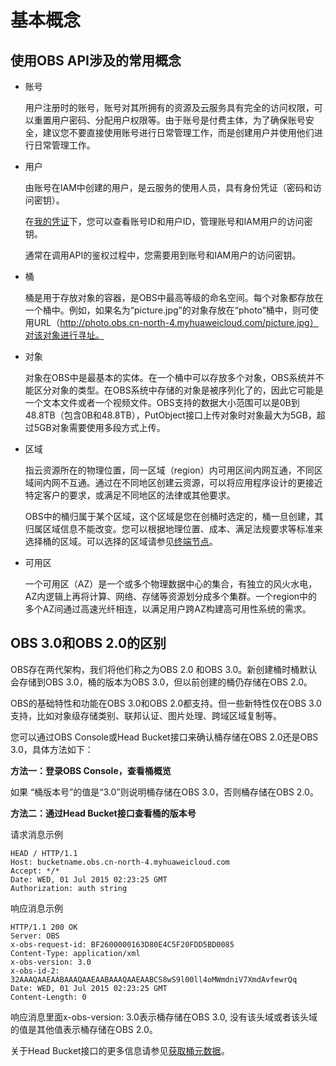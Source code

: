 # 基本概念<a name="ZH-CN_TOPIC_0173579481"></a>

## 使用OBS API涉及的常用概念<a name="section766842619411"></a>

-   账号

    用户注册时的账号，账号对其所拥有的资源及云服务具有完全的访问权限，可以重置用户密码、分配用户权限等。由于账号是付费主体，为了确保账号安全，建议您不要直接使用账号进行日常管理工作，而是创建用户并使用他们进行日常管理工作。

-   用户

    由账号在IAM中创建的用户，是云服务的使用人员，具有身份凭证（密码和访问密钥）。

    在[我的凭证](https://console.huaweicloud.com/iam/#/myCredential)下，您可以查看账号ID和用户ID，管理账号和IAM用户的访问密钥。

    通常在调用API的鉴权过程中，您需要用到账号和IAM用户的访问密钥。

-   桶

    桶是用于存放对象的容器，是OBS中最高等级的命名空间。每个对象都存放在一个桶中。例如，如果名为“picture.jpg”的对象存放在“photo”桶中，则可使用URL（http://photo.obs.cn-north-4.myhuaweicloud.com/picture.jpg）对该对象进行寻址。

-   对象

    对象在OBS中是最基本的实体。在一个桶中可以存放多个对象，OBS系统并不能区分对象的类型。在OBS系统中存储的对象是被序列化了的，因此它可能是一个文本文件或者一个视频文件。OBS支持的数据大小范围可以是0B到48.8TB（包含0B和48.8TB），PutObject接口上传对象时对象最大为5GB，超过5GB对象需要使用多段方式上传。

-   区域

    指云资源所在的物理位置，同一区域（region）内可用区间内网互通，不同区域间内网不互通。通过在不同地区创建云资源，可以将应用程序设计的更接近特定客户的要求，或满足不同地区的法律或其他要求。

    OBS中的桶归属于某个区域，这个区域是您在创桶时选定的，桶一旦创建，其归属区域信息不能改变。您可以根据地理位置、成本、满足法规要求等标准来选择桶的区域。可以选择的区域请参见[终端节点](终端节点.md)。

-   可用区

    一个可用区（AZ）是一个或多个物理数据中心的集合，有独立的风火水电，AZ内逻辑上再将计算、网络、存储等资源划分成多个集群。一个region中的多个AZ间通过高速光纤相连，以满足用户跨AZ构建高可用性系统的需求。


## OBS 3.0和OBS 2.0的区别<a name="section14983732416"></a>

OBS存在两代架构，我们将他们称之为OBS 2.0 和OBS 3.0。新创建桶时桶默认会存储到OBS 3.0，桶的版本为OBS 3.0，但以前创建的桶仍存储在OBS 2.0。

OBS的基础特性和功能在OBS 3.0和OBS 2.0都支持。但一些新特性仅在OBS 3.0支持，比如对象级存储类别、联邦认证、图片处理、跨域区域复制等。

您可以通过OBS Console或Head Bucket接口来确认桶存储在OBS 2.0还是OBS 3.0，具体方法如下：

**方法一：登录OBS Console，查看桶概览**

如果 “桶版本号”的值是“3.0”则说明桶存储在OBS 3.0，否则桶存储在OBS 2.0。

**方法二：通过Head Bucket接口查看桶的版本号**

请求消息示例

```
HEAD / HTTP/1.1
Host: bucketname.obs.cn-north-4.myhuaweicloud.com
Accept: */*
Date: WED, 01 Jul 2015 02:23:25 GMT
Authorization: auth string
```

响应消息示例

```
HTTP/1.1 200 OK
Server: OBS
x-obs-request-id: BF2600000163D80E4C5F20FDD5BD0085
Content-Type: application/xml
x-obs-version: 3.0
x-obs-id-2: 32AAAQAAEAABAAAQAAEAABAAAQAAEAABCS8wS9l00ll4oMWmdniV7XmdAvfewrQq
Date: WED, 01 Jul 2015 02:23:25 GMT
Content-Length: 0
```

响应消息里面x-obs-version: 3.0表示桶存储在OBS 3.0, 没有该头域或者该头域的值是其他值表示桶存储在OBS 2.0。

关于Head Bucket接口的更多信息请参见[获取桶元数据](获取桶元数据.md)。

